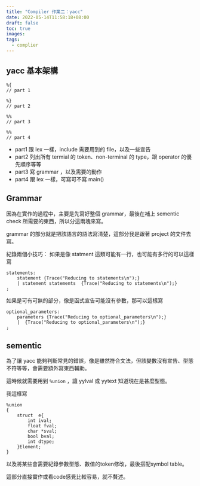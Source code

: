 ```yaml
---
title: "Compiler 作業二：yacc"
date: 2022-05-14T11:58:18+08:00
draft: false
toc: true
images:
tags: 
  - complier
---
```


## yacc 基本架構
```
%{
// part 1

%}
// part 2

%%
// part 3

%%
// part 4
```

* part1 跟 lex 一樣，include 需要用到的 file，以及一些宣告
* part2 列出所有 termial 的 token、non-terminal 的 type，跟 operator 的優先順序等等
* part3 寫 grammar ，以及需要的動作
* part4 跟 lex 一樣，可寫可不寫 main()

## Grammar

因為在實作的過程中，主要是先寫好整個 grammar，最後在補上 sementic check 所需要的東西，所以分這兩塊來寫。

grammar 的部分就是把該語言的語法寫清楚，這部分我是跟著 project 的文件去寫。

紀錄兩個小技巧：
如果是像 statment 這類可能有一行，也可能有多行的可以這樣寫
```
statements:
	statement {Trace("Reducing to statements\n");}
	| statement statements  {Trace("Reducing to statements\n");}
;
```
如果是可有可無的部分，像是函式宣告可能沒有參數，那可以這樣寫
```
optional_parameters:
	parameters {Trace("Reducing to optional_parameters\n");}
	|  {Trace("Reducing to optional_parameters\n");}
;
```

## sementic
為了讓 yacc 能夠判斷常見的錯誤，像是雖然符合文法，但該變數沒有宣告、型態不符等等，會需要額外寫東西輔助。

這時候就需要用到 `%union` ，讓 yylval 或 yytext 知道現在是甚麼型態。

我這樣寫
```
%union
{
	struct  e{
		int ival;
		float fval;
		char *sval;
		bool bval;
		int dtype;
	}Element;
}
```
以及將某些會需要紀錄參數型態、數值的token修改，最後搭配symbol table。

這部分直接實作或看code感覺比較容易，就不贅述。